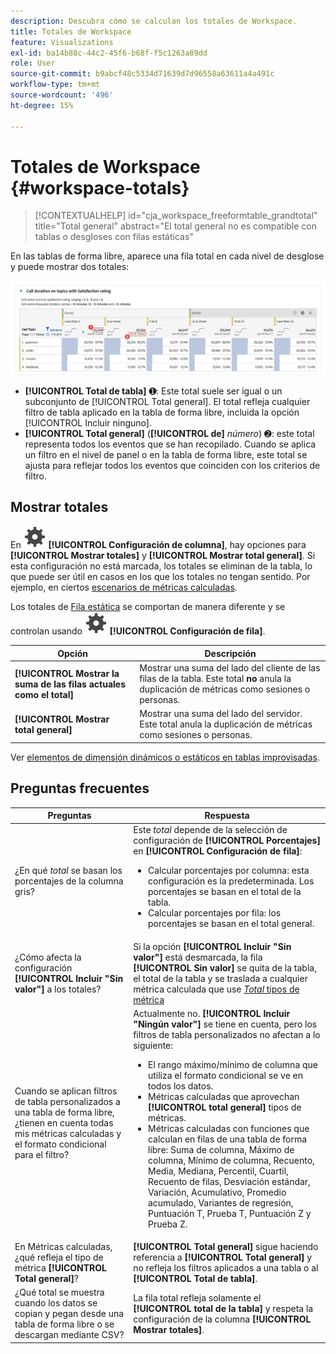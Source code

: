 ```yaml
---
description: Descubra cómo se calculan los totales de Workspace.
title: Totales de Workspace
feature: Visualizations
exl-id: ba14b88c-44c2-45f6-b68f-f5c1263a89dd
role: User
source-git-commit: b9abcf48c5334d71639d7d96558a63611a4a491c
workflow-type: tm+mt
source-wordcount: '496'
ht-degree: 15%

---
```


# Totales de Workspace {#workspace-totals}

<!-- markdownlint-disable MD034 -->

>[!CONTEXTUALHELP]
>id="cja_workspace_freeformtable_grandtotal"
>title="Total general"
>abstract="El total general no es compatible con tablas o desgloses con filas estáticas"

<!-- markdownlint-enable MD034 -->


En las tablas de forma libre, aparece una fila total en cada nivel de desglose y puede mostrar dos totales:

![Tabla de forma libre que resalta el total general y el total de tabla.](assets/total-row.png)

* **[!UICONTROL Total de tabla]** ➊: Este total suele ser igual o un subconjunto de [!UICONTROL Total general]. El total refleja cualquier filtro de tabla aplicado en la tabla de forma libre, incluida la opción [!UICONTROL Incluir ninguno].
* **[!UICONTROL Total general]** (**[!UICONTROL de]** *número*) ➋: este total representa todos los eventos que se han recopilado. Cuando se aplica un filtro en el nivel de panel o en la tabla de forma libre, este total se ajusta para reflejar todos los eventos que coinciden con los criterios de filtro.




## Mostrar totales

En ![Configuración](/help/assets/icons/Setting.svg) **[!UICONTROL Configuración de columna]**, hay opciones para **[!UICONTROL Mostrar totales]** y **[!UICONTROL Mostrar total general]**. Si esta configuración no está marcada, los totales se eliminan de la tabla, lo que puede ser útil en casos en los que los totales no tengan sentido. Por ejemplo, en ciertos [escenarios de métricas calculadas](https://experienceleague.adobe.com/en/docs/analytics/components/calculated-metrics/calcmetrics-reference/cm-totals).


Los totales de [Fila estática](/help/analysis-workspace/visualizations/freeform-table/column-row-settings/manual-vs-dynamic-rows.md) se comportan de manera diferente y se controlan usando ![Configuración](/help/assets/icons/Setting.svg) **[!UICONTROL Configuración de fila]**.

| Opción | Descripción |
|---|---|
| **[!UICONTROL Mostrar la suma de las filas actuales como el total]** | Mostrar una suma del lado del cliente de las filas de la tabla. Este total **no** anula la duplicación de métricas como sesiones o personas. |
| **[!UICONTROL Mostrar total general]** | Mostrar una suma del lado del servidor. Este total anula la duplicación de métricas como sesiones o personas. |

Ver [elementos de dimensión dinámicos o estáticos en tablas improvisadas](column-row-settings/manual-vs-dynamic-rows.md).


## Preguntas frecuentes

| Preguntas | Respuesta |
|---|---|
| ¿En qué *total* se basan los porcentajes de la columna gris? | Este *total* depende de la selección de configuración de **[!UICONTROL Porcentajes]** en **[!UICONTROL Configuración de fila]**:<ul><li>Calcular porcentajes por columna: esta configuración es la predeterminada. Los porcentajes se basan en el total de la tabla.</li><li>Calcular porcentajes por fila: los porcentajes se basan en el total general.</li></ul> |
| ¿Cómo afecta la configuración **[!UICONTROL Incluir &quot;Sin valor&quot;]** a los totales? | Si la opción **[!UICONTROL Incluir &quot;Sin valor&quot;]** está desmarcada, la fila **[!UICONTROL Sin valor]** se quita de la tabla, el total de la tabla y se traslada a cualquier métrica calculada que use [*Total* tipos de métrica](https://experienceleague.adobe.com/en/docs/analytics/components/calculated-metrics/calcmetric-workflow/m-metric-type-alloc) |
| Cuando se aplican filtros de tabla personalizados a una tabla de forma libre, ¿tienen en cuenta todas mis métricas calculadas y el formato condicional para el filtro? | Actualmente no. **[!UICONTROL Incluir &quot;Ningún valor&quot;]** se tiene en cuenta, pero los filtros de tabla personalizados no afectan a lo siguiente:<ul><li>El rango máximo/mínimo de columna que utiliza el formato condicional se ve en todos los datos.</li><li>Métricas calculadas que aprovechan **[!UICONTROL total general]** tipos de métricas.</li><li>Métricas calculadas con funciones que calculan en filas de una tabla de forma libre: Suma de columna, Máximo de columna, Mínimo de columna, Recuento, Media, Mediana, Percentil, Cuartil, Recuento de filas, Desviación estándar, Variación, Acumulativo, Promedio acumulado, Variantes de regresión, Puntuación T, Prueba T, Puntuación Z y Prueba Z.</li></ul> |
| En Métricas calculadas, ¿qué refleja el tipo de métrica **[!UICONTROL Total general]**? | **[!UICONTROL Total general]** sigue haciendo referencia a **[!UICONTROL Total general]** y no refleja los filtros aplicados a una tabla o al **[!UICONTROL Total de tabla]**. |
| ¿Qué total se muestra cuando los datos se copian y pegan desde una tabla de forma libre o se descargan mediante CSV? | La fila total refleja solamente el **[!UICONTROL total de la tabla]** y respeta la configuración de la columna **[!UICONTROL Mostrar totales]**. |
